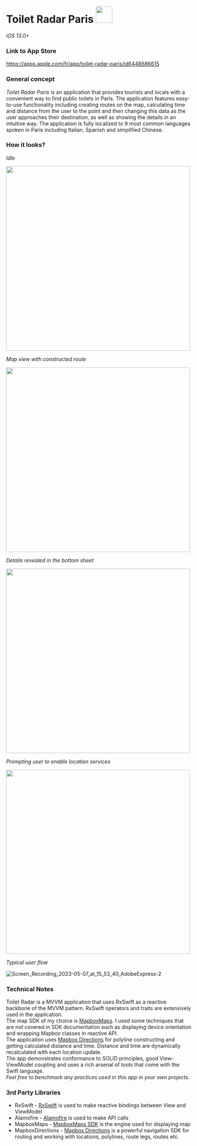 # Toilet Radar Paris  <img src="https://user-images.githubusercontent.com/117449167/236677934-3000cbeb-c384-4f79-8dfb-8d1066c5aac3.png" height="45"/> 
*iOS 13.0+*

### Link to App Store

https://apps.apple.com/fr/app/toilet-radar-paris/id6448686615

### General concept
*Toilet Radar Paris* is an application that provides tourists and locals with a convenient way to find public toilets in Paris. The application
features easy-to-use functionality including creating routes on the map, calculating time and distance from the user to the point and then changing this data
as the user approaches their destination, as well as showing the details in an intuitive way. 
The application is fully localized to 9 most common languages spoken in Paris including Italian, Spanish and simplified Chinese. 

### How it looks? 
*Idle*     

<img src="https://user-images.githubusercontent.com/117449167/236676818-241d9a56-5185-4213-9af3-3be8d204d917.jpg" height="500"/>     

*Map view with constructed route*    

<img src="https://user-images.githubusercontent.com/117449167/236676828-164f34c0-0bc5-4720-9a9a-bb7f55db3001.jpg" height="500"/>   

*Details revealed in the bottom sheet*     

<img src="https://user-images.githubusercontent.com/117449167/236676837-beef2c48-f2e3-4ea6-ac3c-ea12283aa5a1.jpg" height="500"/> 
   
*Prompting user to enable location services*

<img src="https://user-images.githubusercontent.com/117449167/236677664-3ae21bfc-1957-4f93-b014-e208f7d2690f.jpeg" height="499"/> 

*Typical user flow*

![Screen_Recording_2023-05-07_at_15_53_40_AdobeExpress-2](https://user-images.githubusercontent.com/117449167/236682254-e501cd3c-13dc-4b37-8587-336cf4db92fa.gif)

### Technical Notes
Toilet Radar is a MVVM application that uses RxSwift as a reactive backbone of the MVVM pattern. RxSwift operators and traits are extensively used 
in the application.    
The map SDK of my choice is [MapboxMaps](https://github.com/mapbox/mapbox-maps-ios). I used some techniques that are not covered in SDK documentation 
such as displaying device orientation and wrapping Mapbox classes in reactive API.     
The application uses [Mapbox Directions](https://github.com/mapbox/mapbox-directions-swift) for polyline constructing and getting calculated distance and time. 
Distance and time are dynamically recalculated with each location update.     
The app demonstrates conformance to SOLID principles, good View-ViewModel coupling and uses a rich arsenal of tools that come with the Swift language.     
*Feel free to benchmark any practices used in this app in your own projects.*

### 3rd Party Libraries
* RxSwift - [RxSwift](https://github.com/ReactiveX/RxSwift) is used to make reactive bindings between View and ViewModel
* Alamofire - [Alamofire](https://github.com/Alamofire/Alamofire) is used to make API calls 
* MapboxMaps - [MapboxMaps SDK](https://github.com/mapbox/mapbox-maps-ios) is the engine used for displaying map
* MapboxDirections - [Mapbox Directions](https://github.com/mapbox/mapbox-directions-swift) is a powerful navigation SDK for routing and working with
locations, polylines, route legs, routes etc.





